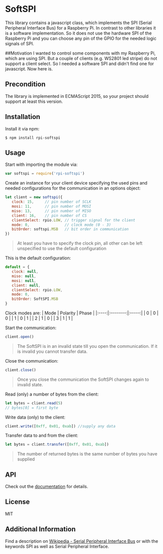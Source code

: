 # SoftSPI
This library contains a javascript class, which implements the SPI (Serial Peripheral Interface Bus)
for a Raspberry Pi. In contrast to other libraries it is a software implementation.
So it does not use the hardware SPI of the Raspberry Pi and you can choose any pin
of the GPIO for the needed logic signals of SPI.

##Motivation
I wanted to control some components with my Raspberry Pi, which are using SPI.
But a couple of clients (e.g. WS2801 led stripe) do not support a client select.
So I needed a software SPI and didn't find one for javascript. Now here is.

## Precondition
The library is implemented in ECMAScript 2015, so your project should support
at least this version.

## Installation
Install it via npm:
```shell
$ npm install rpi-softspi
```

## Usage
Start with importing the module via:
```js
var softspi = require('rpi-softspi')
```

Create an instance for your client device specifying the used pins and 
needed configurations for the communication in an options object:
```js
let client = new softspi({
   clock: 15,     // pin number of SCLK
   mosi: 11,      // pin number of MOSI
   miso: 13,      // pin number of MISO
   client: 16,    // pin number of CS
   clientSelect: rpio.LOW, // trigger signal for the client
   mode: 0,                // clock mode (0 - 3)
   bitOrder: softspi.MSB   // bit order in communication
})
```
> At least you have to specify the clock pin, all other can be left unspecified
> to use the default configuration

This is the default configuration:
```js
default = {
   clock: null,
   miso: null,
   mosi: null,
   client: null,
   clientSelect: rpio.LOW,
   mode: 0,
   bitOrder: SoftSPI.MSB
}
```

Clock modes are:
| Mode | Polarity | Phase |
|:----:|:--------:|:-----:|
| 0    | 0        | 0     |
| 1    | 0        | 1     |
| 2    | 1        | 0     |
| 3    | 1        | 1     |

Start the communication:
```js
client.open()
```
> The SoftSPI is in an invalid state till you open the communication. If it is
> invalid you cannot transfer data.

Close the communication:
```js
client.close()
```
> Once you close the communication the SoftSPI changes again to invalid state.

Read (only) a number of bytes from the client:
```js
let bytes = client.read(5)
// bytes[0] = first byte
```

Write data (only) to the client:
```js
client.write([0xff, 0x01, 0xab]) //supply any data
```

Transfer data to and from the client:
```js
let bytes = client.transfer([0xff, 0x01, 0xab])
```
> The number of returned bytes is the same number of bytes you have supplied

## API
Check out the [documentation](doc) for details.

## License
MIT

## Additional Information
Find a description on [Wikipedia - Serial Peripheral Interface Bus](https://en.wikipedia.org/wiki/Serial_Peripheral_Interface_Bus)
or with the keywords SPI as well as Serial Peripheral Interface.